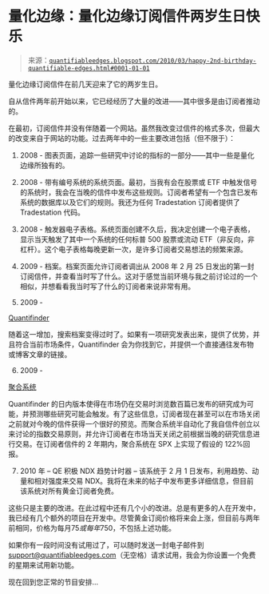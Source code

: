 <!--yml

分类：未分类

日期：2024-05-18 13:04:07

-->

# 量化边缘：量化边缘订阅信件两岁生日快乐

> 来源：[`quantifiableedges.blogspot.com/2010/03/happy-2nd-birthday-quantifiable-edges.html#0001-01-01`](http://quantifiableedges.blogspot.com/2010/03/happy-2nd-birthday-quantifiable-edges.html#0001-01-01)

量化边缘订阅信件在前几天迎来了它的两岁生日。

自从信件两年前开始以来，它已经经历了大量的改进——其中很多是由订阅者推动的。

在最初，订阅信件并没有伴随着一个网站。虽然我改变过信件的格式多次，但最大的改变来自于网站的功能。过去两年中的一些主要改进包括（但不限于）：

1) 2008 - 图表页面，追踪一些研究中讨论的指标的一部分——其中一些是量化边缘所独有的。

2) 2008 - 带有编号系统的系统页面。最初，当我有会在股票或 ETF 中触发信号的系统时，我会在当晚的信件中发布这些规则。订阅者希望有一个包含已发布系统的数据库以及它们的规则。我还为任何 Tradestation 订阅者提供了 Tradestation 代码。

3) 2008 - 触发器电子表格。系统页面创建不久后，我决定创建一个电子表格，显示当天触发了其中一个系统的任何标普 500 股票或流动 ETF（非反向，非杠杆）。这个电子表格每晚更新一次，是许多订阅者交易想法的频繁来源。

4) 2009 - 档案。档案页面允许订阅者调出从 2008 年 2 月 25 日发出的第一封订阅信件，并查看当时写了什么。这对于感觉当前环境与我之前讨论过的一个相似，并想看看我当时写了什么的订阅者来说非常有用。

5) 2009 - 

[Quantifinder](http://www.quantifiableedges.com/quantifinderinfo.html)

随着这一增加，搜索档案变得过时了。如果有一项研究发表出来，提供了优势，并且符合当前市场条件，Quantifinder 会为你找到它，并提供一个直接通往发布物或博客文章的链接。

6) 2009 - 

[聚合系统](http://quantifiableedges.blogspot.com/2010/01/aggregator-system-for-swing-trading-s.html)

Quantifinder 的日内版本使得在市场仍在交易时浏览数百篇已发布的研究成为可能，并预测哪些研究可能会触发。有了这些信息，订阅者现在甚至可以在市场关闭之前就对今晚的信件获得一个很好的预览。而聚合系统半自动化了我自信件创立以来讨论的指数交易原则，并允许订阅者在市场当天关闭之前根据当晚的研究信息进行交易。在订阅者信件的 2 年期内，聚合系统在 SPX 上实现了假设的 122%回报。

7) 2010 年 – QE 积极 NDX 趋势计时器 – 该系统于 2 月 1 日发布，利用趋势、动量和相对强度来交易 NDX。我将在未来的帖子中发布更多详细信息，但目前该系统对所有黄金订阅者免费。

这些只是主要的改进。在此过程中还有几个小的改进。总是有更多的人在开发中，我已经有几个额外的项目在开发中。尽管黄金订阅价格将来会上涨，但目前与两年前相同，价格为每月$75 或每年$750，不包括上述功能。

如果你有一段时间没有试用过了，可以随时发送一封电子邮件到 support@quantifiableedges.com（无空格）请求试用，我会为你设置一个免费的星期来试用新功能。

现在回到您正常的节目安排…
